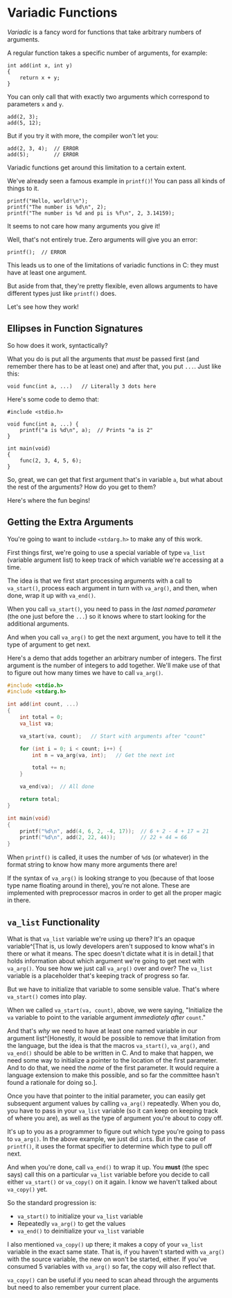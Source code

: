 <!-- Beej's guide to C

# vim: ts=4:sw=4:nosi:et:tw=72
-->

# Variadic Functions

_Variadic_ is a fancy word for functions that take arbitrary numbers of
arguments.

A regular function takes a specific number of arguments, for example:

``` {.c}
int add(int x, int y)
{
    return x + y;
}
```

You can only call that with exactly two arguments which correspond to
parameters `x` and `y`.

``` {.c}
add(2, 3);
add(5, 12);
```

But if you try it with more, the compiler won't let you:

``` {.c}
add(2, 3, 4);  // ERROR
add(5);        // ERROR
```

Variadic functions get around this limitation to a certain extent.

We've already seen a famous example in `printf()`! You can pass all
kinds of things to it.

``` {.c}
printf("Hello, world!\n");
printf("The number is %d\n", 2);
printf("The number is %d and pi is %f\n", 2, 3.14159);
```

It seems to not care how many arguments you give it!

Well, that's not entirely true. Zero arguments will give you an error:

``` {.c}
printf();  // ERROR
```

This leads us to one of the limitations of variadic functions in C: they
must have at least one argument.

But aside from that, they're pretty flexible, even allows arguments to
have different types just like `printf()` does.

Let's see how they work!

## Ellipses in Function Signatures

So how does it work, syntactically?

What you do is put all the arguments that _must_ be passed first (and
remember there has to be at least one) and after that, you put `...`.
Just like this:

``` {.c}
void func(int a, ...)   // Literally 3 dots here
```

Here's some code to demo that:

```
#include <stdio.h>

void func(int a, ...) {
    printf("a is %d\n", a);  // Prints "a is 2"
}

int main(void)
{
    func(2, 3, 4, 5, 6);
}
```

So, great, we can get that first argument that's in variable `a`, but
what about the rest of the arguments? How do you get to them?

Here's where the fun begins!

## Getting the Extra Arguments

You're going to want to include `<stdarg.h>` to make any of this work.

First things first, we're going to use a special variable of type
`va_list` (variable argument list) to keep track of which variable we're
accessing at a time.

The idea is that we first start processing arguments with a call to
`va_start()`, process each argument in turn with `va_arg()`, and then,
when done, wrap it up with `va_end()`.

When you call `va_start()`, you need to pass in the _last named
parameter_ (the one just before the `...`) so it knows where to start
looking for the additional arguments.

And when you call `va_arg()` to get the next argument, you have to tell
it the type of argument to get next.

Here's a demo that adds together an arbitrary number of integers. The
first argument is the number of integers to add together. We'll make use
of that to figure out how many times we have to call `va_arg()`.

``` {.c .numberLines}
#include <stdio.h>
#include <stdarg.h>

int add(int count, ...)
{
    int total = 0;
    va_list va;

    va_start(va, count);   // Start with arguments after "count"

    for (int i = 0; i < count; i++) {
        int n = va_arg(va, int);   // Get the next int

        total += n;
    }

    va_end(va);  // All done

    return total;
}

int main(void)
{
    printf("%d\n", add(4, 6, 2, -4, 17));  // 6 + 2 - 4 + 17 = 21
    printf("%d\n", add(2, 22, 44));        // 22 + 44 = 66
}
```

When `printf()` is called, it uses the number of `%d`s (or whatever) in
the format string to know how many more arguments there are!

If the syntax of `va_arg()` is looking strange to you (because of that
loose type name floating around in there), you're not alone. These are
implemented with preprocessor macros in order to get all the proper
magic in there.

## `va_list` Functionality

What is that `va_list` variable we're using up there? It's an opaque
variable^[That is, us lowly developers aren't supposed to know what's in
there or what it means. The spec doesn't dictate what it is in detail.]
that holds information about which argument we're going to get next with
`va_arg()`. You see how we just call `va_arg()` over and over? The
`va_list` variable is a placeholder that's keeping track of progress so
far.

But we have to initialize that variable to some sensible value. That's
where `va_start()` comes into play.

When we called `va_start(va, count)`, above, we were saying, "Initialize
the `va` variable to point to the variable argument _immediately after_
`count`."

And that's _why_ we need to have at least one named variable in our
argument list^[Honestly, it would be possible to remove that limitation
from the language, but the idea is that the macros `va_start()`, `va_arg()`, and
`va_end()` should be able to be written in C. And to make that happen,
we need some way to initialize a pointer to the location of the first
parameter. And to do that, we need the _name_ of the first parameter. It
would require a language extension to make this possible, and so far the
committee hasn't found a rationale for doing so.].

Once you have that pointer to the initial parameter, you can easily get
subsequent argument values by calling `va_arg()` repeatedly. When you
do, you have to pass in your `va_list` variable (so it can keep on
keeping track of where you are), as well as the type of argument you're
about to copy off.

It's up to you as a programmer to figure out which type you're going to
pass to `va_arg()`. In the above example, we just did `int`s. But in the
case of `printf()`, it uses the format specifier to determine which type
to pull off next.

And when you're done, call `va_end()` to wrap it up. You **must** (the
spec says) call this on a particular `va_list` variable before you
decide to call either `va_start()` or `va_copy()` on it again. I know we
haven't talked about `va_copy()` yet.

So the standard progression is:

* `va_start()` to initialize your `va_list` variable
* Repeatedly `va_arg()` to get the values
* `va_end()` to deinitialize your `va_list` variable

I also mentioned `va_copy()` up there; it makes a copy of your `va_list`
variable in the exact same state. That is, if you haven't started with
`va_arg()` with the source variable, the new on won't be started,
either. If you've consumed 5 variables with `va_arg()` so far, the copy
will also reflect that.

`va_copy()` can be useful if you need to scan ahead through the
arguments but need to also remember your current place.